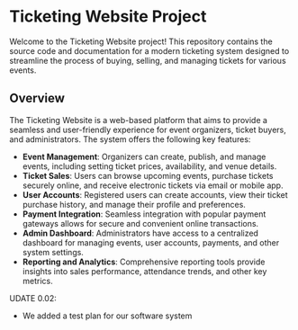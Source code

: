 # Ticketing Website Project

Welcome to the Ticketing Website project! This repository contains the source code and documentation for a modern ticketing system designed to streamline the process of buying, selling, and managing tickets for various events.

## Overview

The Ticketing Website is a web-based platform that aims to provide a seamless and user-friendly experience for event organizers, ticket buyers, and administrators. The system offers the following key features:

- **Event Management**: Organizers can create, publish, and manage events, including setting ticket prices, availability, and venue details.
- **Ticket Sales**: Users can browse upcoming events, purchase tickets securely online, and receive electronic tickets via email or mobile app.
- **User Accounts**: Registered users can create accounts, view their ticket purchase history, and manage their profile and preferences.
- **Payment Integration**: Seamless integration with popular payment gateways allows for secure and convenient online transactions.
- **Admin Dashboard**: Administrators have access to a centralized dashboard for managing events, user accounts, payments, and other system settings.
- **Reporting and Analytics**: Comprehensive reporting tools provide insights into sales performance, attendance trends, and other key metrics.

UDATE 0.02:
- We added a test plan for our software system
